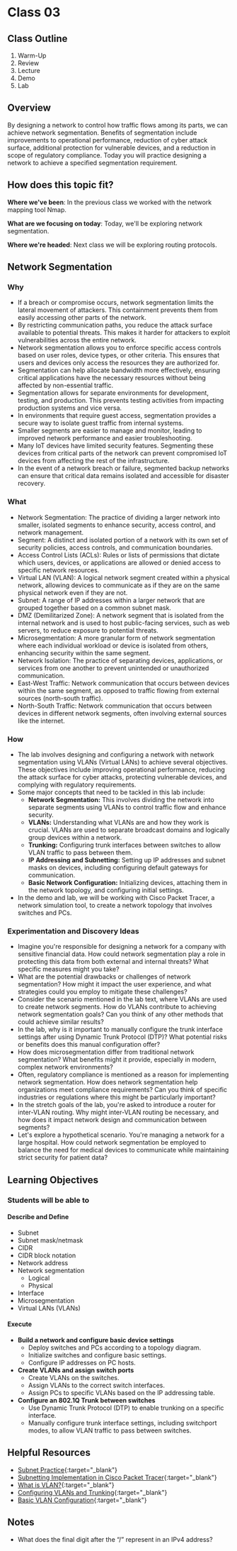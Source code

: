 # Class 03

## Class Outline

1. Warm-Up
1. Review
1. Lecture
1. Demo
1. Lab 

## Overview

By designing a network to control how traffic flows among its parts, we can achieve network segmentation. Benefits of segmentation include improvements to operational performance, reduction of cyber attack surface, additional protection for vulnerable devices, and a reduction in scope of regulatory compliance. Today you will practice designing a network to achieve a specified segmentation requirement.

## How does this topic fit?

**Where we've been**:
In the previous class we worked with the network mapping tool Nmap.

**What are we focusing on today**:
Today, we'll be exploring network segmentation.

**Where we're headed**:
Next class we will be exploring routing protocols.

## Network Segmentation

### Why
- If a breach or compromise occurs, network segmentation limits the lateral movement of attackers. This containment prevents them from easily accessing other parts of the network.
- By restricting communication paths, you reduce the attack surface available to potential threats. This makes it harder for attackers to exploit vulnerabilities across the entire network.
- Network segmentation allows you to enforce specific access controls based on user roles, device types, or other criteria. This ensures that users and devices only access the resources they are authorized for.
- Segmentation can help allocate bandwidth more effectively, ensuring critical applications have the necessary resources without being affected by non-essential traffic.
- Segmentation allows for separate environments for development, testing, and production. This prevents testing activities from impacting production systems and vice versa.
- In environments that require guest access, segmentation provides a secure way to isolate guest traffic from internal systems.
- Smaller segments are easier to manage and monitor, leading to improved network performance and easier troubleshooting.
- Many IoT devices have limited security features. Segmenting these devices from critical parts of the network can prevent compromised IoT devices from affecting the rest of the infrastructure.
- In the event of a network breach or failure, segmented backup networks can ensure that critical data remains isolated and accessible for disaster recovery.

### What
- Network Segmentation: The practice of dividing a larger network into smaller, isolated segments to enhance security, access control, and network management.
- Segment: A distinct and isolated portion of a network with its own set of security policies, access controls, and communication boundaries.
- Access Control Lists (ACLs): Rules or lists of permissions that dictate which users, devices, or applications are allowed or denied access to specific network resources.
- Virtual LAN (VLAN): A logical network segment created within a physical network, allowing devices to communicate as if they are on the same physical network even if they are not.
- Subnet: A range of IP addresses within a larger network that are grouped together based on a common subnet mask.
- DMZ (Demilitarized Zone): A network segment that is isolated from the internal network and is used to host public-facing services, such as web servers, to reduce exposure to potential threats.
- Microsegmentation: A more granular form of network segmentation where each individual workload or device is isolated from others, enhancing security within the same segment.
- Network Isolation: The practice of separating devices, applications, or services from one another to prevent unintended or unauthorized communication.
- East-West Traffic: Network communication that occurs between devices within the same segment, as opposed to traffic flowing from external sources (north-south traffic).
- North-South Traffic: Network communication that occurs between devices in different network segments, often involving external sources like the internet.

### How
- The lab involves designing and configuring a network with network segmentation using VLANs (Virtual LANs) to achieve several objectives. These objectives include improving operational performance, reducing the attack surface for cyber attacks, protecting vulnerable devices, and complying with regulatory requirements.
- Some major concepts that need to be tackled in this lab include:
  - **Network Segmentation:** This involves dividing the network into separate segments using VLANs to control traffic flow and enhance security.
  - **VLANs:** Understanding what VLANs are and how they work is crucial. VLANs are used to separate broadcast domains and logically group devices within a network.
  - **Trunking:** Configuring trunk interfaces between switches to allow VLAN traffic to pass between them.
  - **IP Addressing and Subnetting:** Setting up IP addresses and subnet masks on devices, including configuring default gateways for communication.
  - **Basic Network Configuration:** Initializing devices, attaching them in the network topology, and configuring initial settings.
- In the demo and lab, we will be working with Cisco Packet Tracer, a network simulation tool, to create a network topology that involves switches and PCs. 

### Experimentation and Discovery Ideas
- Imagine you're responsible for designing a network for a company with sensitive financial data. How could network segmentation play a role in protecting this data from both external and internal threats? What specific measures might you take?
- What are the potential drawbacks or challenges of network segmentation? How might it impact the user experience, and what strategies could you employ to mitigate these challenges?
- Consider the scenario mentioned in the lab text, where VLANs are used to create network segments. How do VLANs contribute to achieving network segmentation goals? Can you think of any other methods that could achieve similar results?
- In the lab, why is it important to manually configure the trunk interface settings after using Dynamic Trunk Protocol (DTP)? What potential risks or benefits does this manual configuration offer?
- How does microsegmentation differ from traditional network segmentation? What benefits might it provide, especially in modern, complex network environments?
- Often, regulatory compliance is mentioned as a reason for implementing network segmentation. How does network segmentation help organizations meet compliance requirements? Can you think of specific industries or regulations where this might be particularly important?
- In the stretch goals of the lab, you're asked to introduce a router for inter-VLAN routing. Why might inter-VLAN routing be necessary, and how does it impact network design and communication between segments?
- Let's explore a hypothetical scenario. You're managing a network for a large hospital. How could network segmentation be employed to balance the need for medical devices to communicate while maintaining strict security for patient data?

## Learning Objectives

### Students will be able to

#### Describe and Define

- Subnet
- Subnet mask/netmask
- CIDR
- CIDR block notation
- Network address
- Network segmentation
  - Logical
  - Physical
- Interface
- Microsegmentation
- Virtual LANs (VLANs)

#### Execute
- **Build a network and configure basic device settings**
  - Deploy switches and PCs according to a topology diagram.
  - Initialize switches and configure basic settings.
  - Configure IP addresses on PC hosts.
- **Create VLANs and assign switch ports**
  - Create VLANs on the switches.
  - Assign VLANs to the correct switch interfaces.
  - Assign PCs to specific VLANs based on the IP addressing table.
- **Configure an 802.1Q Trunk between switches**
  - Use Dynamic Trunk Protocol (DTP) to enable trunking on a specific interface.
  - Manually configure trunk interface settings, including switchport modes, to allow VLAN traffic to pass between switches.

## Helpful Resources

- [Subnet Practice](https://subnetipv4.com/){:target="_blank"}
- [Subnetting Implementation in Cisco Packet Tracer](https://www.geeksforgeeks.org/subnetting-implementation-in-cisco-packet-tracer/){:target="_blank"}
- [What is VLAN?](https://www.guru99.com/vlan-definition-types-advantages.html#9){:target="_blank"}
- [Configuring VLANs and Trunking](https://sites.radford.edu/~hlee3/classes/backup/itec451_spring2017/Cisco/CCNA2_RSE_spring2017/Lab%20Source%20Files_solutions/6.2.2.5%20Lab%20-%20Configuring%20VLANs%20and%20Trunking%20-%20solution.pdf){:target="_blank"}
- [Basic VLAN Configuration](https://courses.cs.ut.ee/2012/NT/juh/3_1.pdf){:target="_blank"}

## Notes

- What does the final digit after the “/” represent in an IPv4 address?